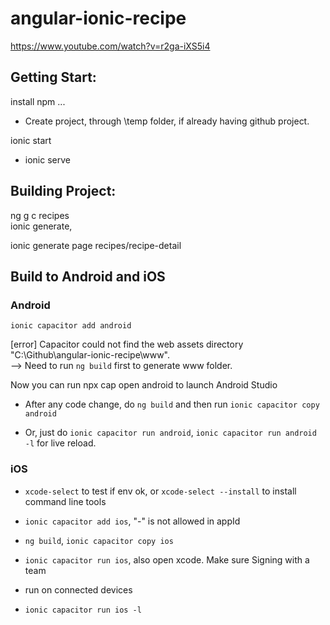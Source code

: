 # angular-ionic-recipe

https://www.youtube.com/watch?v=r2ga-iXS5i4


## Getting Start:

install npm ...  

- Create project, through \temp folder, if already having github project.

ionic start  

- ionic serve

## Building Project:

ng g c recipes  
ionic generate,

ionic generate page recipes/recipe-detail

## Build to Android and iOS

### Android

`ionic capacitor add android`

[error] Capacitor could not find the web assets directory "C:\Github\angular-ionic-recipe\www".  
--> Need to run `ng build` first to generate www folder.

Now you can run npx cap open android to launch Android Studio

- After any code change, do `ng build` and then run `ionic capacitor copy android`

- Or, just do `ionic capacitor run android`, `ionic capacitor run android -l` for live reload.

### iOS

- `xcode-select` to test if env ok, or `xcode-select --install` to install command line tools

- `ionic capacitor add ios`, "-" is not allowed in appId

- `ng build`, `ionic capacitor copy ios`

- `ionic capacitor run ios`, also open xcode. Make sure Signing with a team

- run on connected devices

- `ionic capacitor run ios -l`



